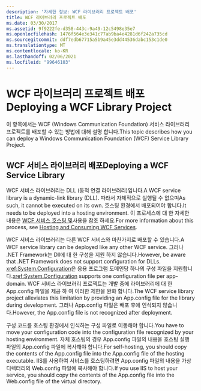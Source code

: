 ```yaml
---
description: '자세한 정보: WCF 라이브러리 프로젝트 배포'
title: WCF 라이브러리 프로젝트 배포
ms.date: 03/30/2017
ms.assetid: 9f9222fe-d358-443c-9a49-12c5498e35e7
ms.openlocfilehash: 1476f564e3e341c77ab9ba4e4281d6f242a735cd
ms.sourcegitcommit: ddf7edb67715a5b9a45e3dd44536dabc153c1de0
ms.translationtype: MT
ms.contentlocale: ko-KR
ms.lasthandoff: 02/06/2021
ms.locfileid: "99646103"
---
```

# <a name="deploying-a-wcf-library-project"></a><span data-ttu-id="f6193-103">WCF 라이브러리 프로젝트 배포</span><span class="sxs-lookup"><span data-stu-id="f6193-103">Deploying a WCF Library Project</span></span>

<span data-ttu-id="f6193-104">이 항목에서는 WCF (Windows Communication Foundation) 서비스 라이브러리 프로젝트를 배포할 수 있는 방법에 대해 설명 합니다.</span><span class="sxs-lookup"><span data-stu-id="f6193-104">This topic describes how you can deploy a Windows Communication Foundation (WCF) Service Library Project.</span></span>  
  
## <a name="deploying-a-wcf-service-library"></a><span data-ttu-id="f6193-105">WCF 서비스 라이브러리 배포</span><span class="sxs-lookup"><span data-stu-id="f6193-105">Deploying a WCF Service Library</span></span>  

 <span data-ttu-id="f6193-106">WCF 서비스 라이브러리는 DLL (동적 연결 라이브러리)입니다.</span><span class="sxs-lookup"><span data-stu-id="f6193-106">A WCF service library is a dynamic-link library (DLL).</span></span> <span data-ttu-id="f6193-107">따라서 자체적으로 실행될 수 없으며</span><span class="sxs-lookup"><span data-stu-id="f6193-107">As such, it cannot be executed on its own.</span></span> <span data-ttu-id="f6193-108">호스팅 환경에서 배포되어야 합니다.</span><span class="sxs-lookup"><span data-stu-id="f6193-108">It needs to be deployed into a hosting environment.</span></span> <span data-ttu-id="f6193-109">이 프로세스에 대 한 자세한 내용은 [WCF 서비스 호스팅 및](/previous-versions/dotnet/articles/bb332338(v=msdn.10))사용을 참조 하세요.</span><span class="sxs-lookup"><span data-stu-id="f6193-109">For more information about this process, see [Hosting and Consuming WCF Services](/previous-versions/dotnet/articles/bb332338(v=msdn.10)).</span></span>  
  
 <span data-ttu-id="f6193-110">WCF 서비스 라이브러리는 다른 WCF 서비스와 마찬가지로 배포할 수 있습니다.</span><span class="sxs-lookup"><span data-stu-id="f6193-110">A WCF service library can be deployed like any other WCF service.</span></span> <span data-ttu-id="f6193-111">그러나 .NET Framework는 Dll에 대 한 구성을 지원 하지 않습니다.</span><span class="sxs-lookup"><span data-stu-id="f6193-111">However, be aware that .NET Framework does not support configuration for DLLs.</span></span> <span data-ttu-id="f6193-112"><xref:System.Configuration>은 응용 프로그램 도메인당 하나의 구성 파일을 지원합니다.</span><span class="sxs-lookup"><span data-stu-id="f6193-112"><xref:System.Configuration> supports one configuration file per app-domain.</span></span> <span data-ttu-id="f6193-113">WCF 서비스 라이브러리 프로젝트는 개발 중에 라이브러리에 대 한 App.config 파일을 제공 하 여 이러한 제한을 완화 합니다.</span><span class="sxs-lookup"><span data-stu-id="f6193-113">The WCF service library project alleviates this limitation by providing an App.config file for the library during development.</span></span> <span data-ttu-id="f6193-114">그러나 App.config 파일은 배포 후에 인식되지 않습니다.</span><span class="sxs-lookup"><span data-stu-id="f6193-114">However, the App.config file is not recognized after deployment.</span></span>  
  
 <span data-ttu-id="f6193-115">구성 코드를 호스팅 환경에서 인식하는 구성 파일로 이동해야 합니다.</span><span class="sxs-lookup"><span data-stu-id="f6193-115">You have to move your configuration code into the configuration file recognized by your hosting environment.</span></span> <span data-ttu-id="f6193-116">자체 호스팅의 경우 App.config 파일의 내용을 호스팅 실행 파일의 App.config 파일에 복사해야 합니다.</span><span class="sxs-lookup"><span data-stu-id="f6193-116">For self-hosting, you should copy the contents of the App.config file into the App.config file of the hosting executable.</span></span> <span data-ttu-id="f6193-117">IIS를 사용하여 서비스를 호스팅하려면 App.config 파일의 내용을 가상 디렉터리의 Web.config 파일에 복사해야 합니다.</span><span class="sxs-lookup"><span data-stu-id="f6193-117">If you use IIS to host your service, you should copy the contents of the App.config file into the Web.config file of the virtual directory.</span></span>
